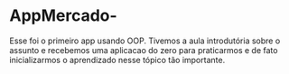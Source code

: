 # AppMercado-
Esse foi o primeiro app usando OOP. Tivemos a aula introdutória sobre o assunto e recebemos uma aplicacao do zero para praticarmos e de fato inicializarmos o aprendizado nesse tópico tão importante.
